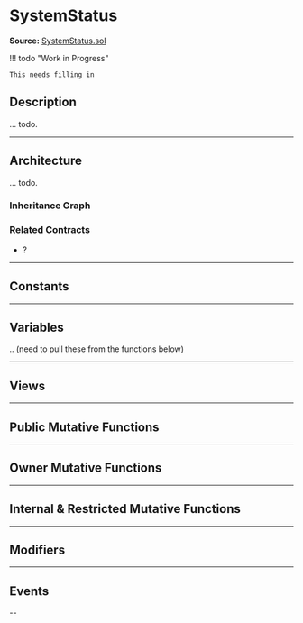 # SystemStatus

**Source:** [SystemStatus.sol](https://github.com/Synthetixio/synthetix/blob/master/contracts/SystemStatus.sol)

!!! todo "Work in Progress"

    This needs filling in

## Description

... todo.

---

## Architecture

... todo.

<!--centered-image>
    ![Architecture Graph](/img/graphs/todo-architecture.svg)
</centered-image-->

### Inheritance Graph

<!--centered-image>
    ![Inheritance graph](/img/graphs/todo.svg)
</centered-image-->

### Related Contracts

- ?

---

## Constants

---

## Variables

.. (need to pull these from the functions below)

---

## Views

---

## Public Mutative Functions

---

## Owner Mutative Functions

---

## Internal & Restricted Mutative Functions

---

## Modifiers

---

## Events

--

